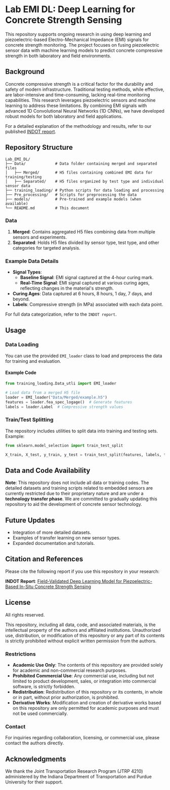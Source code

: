 # Lab EMI DL: Deep Learning for Concrete Strength Sensing

This repository supports ongoing research in using deep learning and piezoelectric-based Electro-Mechanical Impedance (EMI) signals for concrete strength monitoring. The project focuses on fusing piezoelectric sensor data with machine learning models to predict concrete compressive strength in both laboratory and field environments.

## Background

Concrete compressive strength is a critical factor for the durability and safety of modern infrastructure. Traditional testing methods, while effective, are labor-intensive and time-consuming, lacking real-time monitoring capabilities. This research leverages piezoelectric sensors and machine learning to address these limitations. By combining EMI signals with advanced 1D Convolutional Neural Networks (1D CNNs), we have developed robust models for both laboratory and field applications.

For a detailed explanation of the methodology and results, refer to our published [INDOT report](https://rosap.ntl.bts.gov/view/dot/54753).

## Repository Structure

```
Lab_EMI_DL/
├── Data/             # Data folder containing merged and separated files
│   ├── Merged/       # H5 files containing combined EMI data for training/testing
│   ├── Separated/    # H5 files organized by test type and individual sensor data
├── training_loading/ # Python scripts for data loading and processing
├── Pre_processing/   # Scripts for preprocessing the data
├── models/           # Pre-trained and example models (when available)
└── README.md         # This document
```

### Data

1. **Merged**: Contains aggregated H5 files combining data from multiple sensors and experiments.
2. **Separated**: Holds H5 files divided by sensor type, test type, and other categories for targeted analysis.

### Example Data Details

- **Signal Types**:
  - **Baseline Signal**: EMI signal captured at the 4-hour curing mark.
  - **Real-Time Signal**: EMI signal captured at various curing ages, reflecting changes in the material's strength.
- **Curing Ages**: Data captured at 6 hours, 8 hours, 1 day, 7 days, and beyond.
- **Labels**: Compressive strength (in MPa) associated with each data point.

For full data categorization, refer to the `INDOT report`.

## Usage

### Data Loading
You can use the provided `EMI_loader` class to load and preprocess the data for training and evaluation.

#### Example Code
```python
from training_loading.Data_utli import EMI_loader

# Load data from a merged H5 file
loader = EMI_loader("Data/Merged/example.h5")
features = loader.fea_spec_logage()  # Generate features
labels = loader.Label  # Compressive strength values
```

### Train/Test Splitting
The repository includes utilities to split data into training and testing sets. Example:
```python
from sklearn.model_selection import train_test_split

X_train, X_test, y_train, y_test = train_test_split(features, labels, test_size=0.2, random_state=42)
```

## Data and Code Availability

**Note**: This repository does not include all data or training codes. The detailed datasets and training scripts related to embedded sensors are currently restricted due to their proprietary nature and are under a **technology transfer phase**. We are committed to gradually updating this repository to aid the development of concrete sensor technology.

## Future Updates

- Integration of more detailed datasets.
- Examples of transfer learning on new sensor types.
- Expanded documentation and tutorials.

## Citation and References

Please cite the following report if you use this repository in your research:

**INDOT Report**: [Field-Validated Deep Learning Model for Piezoelectric-Based In-Situ Concrete Strength Sensing](https://rosap.ntl.bts.gov/view/dot/54753)

## License

All rights reserved.

This repository, including all data, code, and associated materials, is the intellectual property of the authors and affiliated institutions. Unauthorized use, distribution, or modification of this repository or any part of its contents is strictly prohibited without explicit written permission from the authors.

### Restrictions
- **Academic Use Only**: The contents of this repository are provided solely for academic and non-commercial research purposes.
- **Prohibited Commercial Use**: Any commercial use, including but not limited to product development, sales, or integration into commercial software, is strictly forbidden.
- **Redistribution**: Redistribution of this repository or its contents, in whole or in part, without prior authorization, is prohibited.
- **Derivative Works**: Modification and creation of derivative works based on this repository are only permitted for academic purposes and must not be used commercially.

### Contact
For inquiries regarding collaboration, licensing, or commercial use, please contact the authors directly.

## Acknowledgments

We thank the Joint Transportation Research Program (JTRP 4210) administered by the Indiana Department of Transportation and Purdue University for their support.
